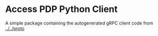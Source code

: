 # Access PDP Python Client

A simple package containing the autogenerated gRPC client code from [../../proto](../../proto)
